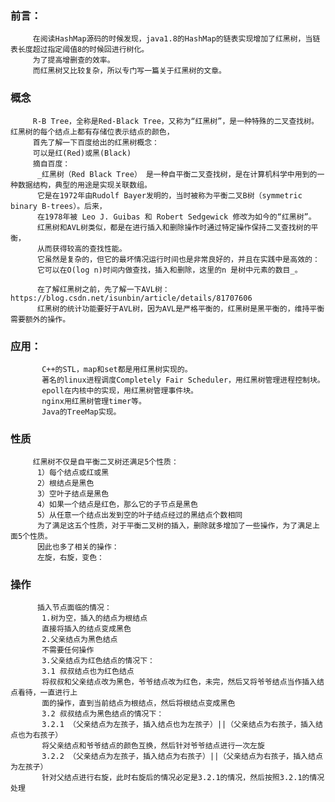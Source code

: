     
   ###      前言：
         在阅读HashMap源码的时候发现，java1.8的HashMap的链表实现增加了红黑树，当链表长度超过指定阈值8的时候回进行树化。
         为了提高增删查的效率。
         而红黑树又比较复杂，所以专门写一篇关于红黑树的文章。
   ###      概念
         R-B Tree，全称是Red-Black Tree，又称为“红黑树”，是一种特殊的二叉查找树。红黑树的每个结点上都有存储位表示结点的颜色，
         首先了解一下百度给出的红黑树概念：
         可以是红(Red)或黑(Black)
         摘自百度：
          _红黑树（Red Black Tree） 是一种自平衡二叉查找树，是在计算机科学中用到的一种数据结构，典型的用途是实现关联数组。
          它是在1972年由Rudolf Bayer发明的，当时被称为平衡二叉B树（symmetric binary B-trees）。后来，
          在1978年被 Leo J. Guibas 和 Robert Sedgewick 修改为如今的“红黑树”。
          红黑树和AVL树类似，都是在进行插入和删除操作时通过特定操作保持二叉查找树的平衡，
          从而获得较高的查找性能。
          它虽然是复杂的，但它的最坏情况运行时间也是非常良好的，并且在实践中是高效的：
          它可以在O(log n)时间内做查找，插入和删除，这里的n 是树中元素的数目_。
        
          在了解红黑树之前，先了解一下AVL树：https://blog.csdn.net/isunbin/article/details/81707606
          红黑树的统计功能要好于AVL树，因为AVL是严格平衡的，红黑树是黑平衡的，维持平衡需要额外的操作。
        
   ###    应用：
           C++的STL，map和set都是用红黑树实现的。
           著名的linux进程调度Completely Fair Scheduler，用红黑树管理进程控制块。
           epoll在内核中的实现，用红黑树管理事件块。
           nginx用红黑树管理timer等。
           Java的TreeMap实现。
        
   ###     性质
         红黑树不仅是自平衡二叉树还满足5个性质：
          1）每个结点或红或黑
          2）根结点是黑色
          3）空叶子结点是黑色
          4）如果一个结点是红色，那么它的子节点是黑色
          5）从任意一个结点出发到空的叶子结点经过的黑结点个数相同
          为了满足这五个性质，对于平衡二叉树的插入，删除就多增加了一些操作，为了满足上面5个性质。
          因此也多了相关的操作：
          左旋，右旋，变色：
        
   ###     操作
          插入节点面临的情况：
           1.树为空，插入的结点为根结点
           直接将插入的结点变成黑色
           2.父亲结点为黑色结点
           不需要任何操作
           3.父亲结点为红色结点的情况下：
           3.1 叔叔结点也为红色结点
           将叔叔和父亲结点改为黑色，爷爷结点改为红色，未完，然后又将爷爷结点当作插入结点看待，一直进行上
           面的操作，直到当前结点为根结点，然后将根结点变成黑色
           3.2 叔叔结点为黑色结点的情况下：
           3.2.1 （父亲结点为左孩子，插入结点也为左孩子）||（父亲结点为右孩子，插入结点也为右孩子）
           将父亲结点和爷爷结点的颜色互换，然后针对爷爷结点进行一次左旋
           3.2.2 （父亲结点为左孩子，插入结点为右孩子）||（父亲结点为右孩子，插入结点为左孩子）
           针对父结点进行右旋，此时右旋后的情况必定是3.2.1的情况，然后按照3.2.1的情况处理
        